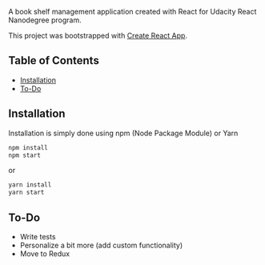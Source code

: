 A book shelf management application created with React for Udacity React Nanodegree program.

This project was bootstrapped with [Create React App](https://github.com/facebookincubator/create-react-app).

## Table of Contents

- [Installation](#installation)
- [To-Do](#to-do)

## Installation

Installation is simply done using npm (Node Package Module) or Yarn

```sh
npm install
npm start
```

or

```sh
yarn install
yarn start
```

## To-Do

* Write tests
* Personalize a bit more (add custom functionality)
* Move to Redux
